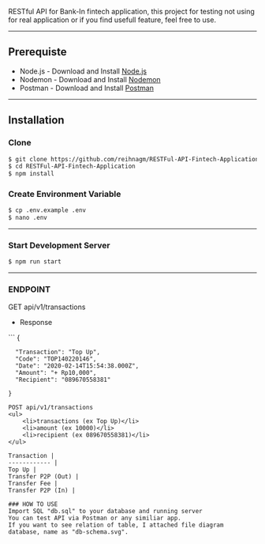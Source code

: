 RESTful API for Bank-In fintech application, this project for testing not using for real application
or if you find usefull feature, feel free to use.  

---
## Prerequiste
- Node.js - Download and Install [Node.js](https://nodejs.org/en/)
- Nodemon - Download and Install [Nodemon](https://nodemon.io/)
- Postman - Download and Install [Postman](https://www.getpostman.com/)
---


## Installation
### Clone
```bash
$ git clone https://github.com/reihnagm/RESTFul-API-Fintech-Application.git
$ cd RESTFul-API-Fintech-Application
$ npm install
```

### Create Environment Variable
```bash
$ cp .env.example .env
$ nano .env
```

---
### Start Development Server
```bash
$ npm run start
```
---

### ENDPOINT
GET api/v1/transactions  
<ul>  
  <li> Response </li>  
</ul>
```
    {

      "Transaction": "Top Up",
      "Code": "TOP140220146",
      "Date": "2020-02-14T15:54:38.000Z",
      "Amount": "+ Rp10,000",
      "Recipient": "089670558381"
       
    }
```
POST api/v1/transactions  
<ul>  
    <li>transactions (ex Top Up)</li>  
    <li>amount (ex 10000)</li>  
    <li>recipient (ex 089670558381)</li>  
</ul>

Transaction |  
------------ |  
Top Up |  
Transfer P2P (Out) |  
Transfer Fee |   
Transfer P2P (In) |   

### HOW TO USE
Import SQL "db.sql" to your database and running server  
You can test API via Postman or any similiar app.  
If you want to see relation of table, I attached file diagram database, name as "db-schema.svg".